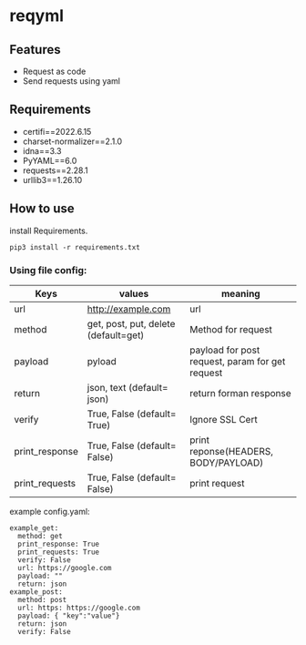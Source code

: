 # reqyml

## Features
- Request as code
- Send requests using yaml

## Requirements
- certifi==2022.6.15
- charset-normalizer==2.1.0
- idna==3.3
- PyYAML==6.0
- requests==2.28.1
- urllib3==1.26.10


## How to use
install Requirements.
``` 
pip3 install -r requirements.txt
``` 



### Using file config:  

| Keys | values | meaning |
| ------ | ------ | ------ |
| url | http://example.com | url | 
| method |  get, post, put, delete (default=get) | Method for request |
| payload | pyload  | payload for post request, param for get request |
| return | json, text (default= json) | return forman response |
| verify | True, False (default= True) | Ignore SSL Cert | 
| print_response | True, False (default= False) | print reponse(HEADERS, BODY/PAYLOAD) |
| print_requests | True, False (default= False) | print request |




example config.yaml:
``` 
example_get:
  method: get
  print_response: True
  print_requests: True
  verify: False
  url: https://google.com
  payload: ""
  return: json
example_post:
  method: post
  url: https: https://google.com
  payload: { "key":"value"}
  return: json
  verify: False
```